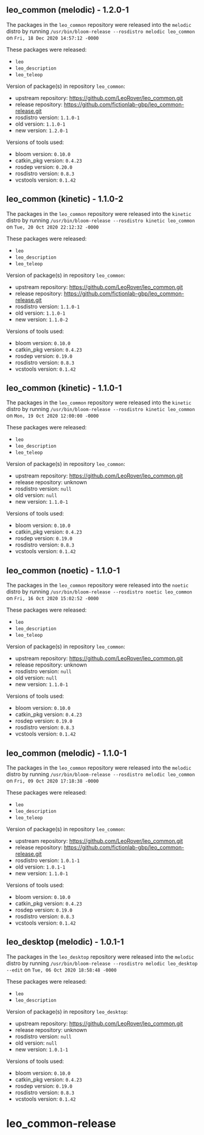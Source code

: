 ## leo_common (melodic) - 1.2.0-1

The packages in the `leo_common` repository were released into the `melodic` distro by running `/usr/bin/bloom-release --rosdistro melodic leo_common` on `Fri, 18 Dec 2020 14:57:12 -0000`

These packages were released:
- `leo`
- `leo_description`
- `leo_teleop`

Version of package(s) in repository `leo_common`:

- upstream repository: https://github.com/LeoRover/leo_common.git
- release repository: https://github.com/fictionlab-gbp/leo_common-release.git
- rosdistro version: `1.1.0-1`
- old version: `1.1.0-1`
- new version: `1.2.0-1`

Versions of tools used:

- bloom version: `0.10.0`
- catkin_pkg version: `0.4.23`
- rosdep version: `0.20.0`
- rosdistro version: `0.8.3`
- vcstools version: `0.1.42`


## leo_common (kinetic) - 1.1.0-2

The packages in the `leo_common` repository were released into the `kinetic` distro by running `/usr/bin/bloom-release --rosdistro kinetic leo_common` on `Tue, 20 Oct 2020 22:12:32 -0000`

These packages were released:
- `leo`
- `leo_description`
- `leo_teleop`

Version of package(s) in repository `leo_common`:

- upstream repository: https://github.com/LeoRover/leo_common.git
- release repository: https://github.com/fictionlab-gbp/leo_common-release.git
- rosdistro version: `1.1.0-1`
- old version: `1.1.0-1`
- new version: `1.1.0-2`

Versions of tools used:

- bloom version: `0.10.0`
- catkin_pkg version: `0.4.23`
- rosdep version: `0.19.0`
- rosdistro version: `0.8.3`
- vcstools version: `0.1.42`


## leo_common (kinetic) - 1.1.0-1

The packages in the `leo_common` repository were released into the `kinetic` distro by running `/usr/bin/bloom-release --rosdistro kinetic leo_common` on `Mon, 19 Oct 2020 12:00:00 -0000`

These packages were released:
- `leo`
- `leo_description`
- `leo_teleop`

Version of package(s) in repository `leo_common`:

- upstream repository: https://github.com/LeoRover/leo_common.git
- release repository: unknown
- rosdistro version: `null`
- old version: `null`
- new version: `1.1.0-1`

Versions of tools used:

- bloom version: `0.10.0`
- catkin_pkg version: `0.4.23`
- rosdep version: `0.19.0`
- rosdistro version: `0.8.3`
- vcstools version: `0.1.42`


## leo_common (noetic) - 1.1.0-1

The packages in the `leo_common` repository were released into the `noetic` distro by running `/usr/bin/bloom-release --rosdistro noetic leo_common` on `Fri, 16 Oct 2020 15:02:52 -0000`

These packages were released:
- `leo`
- `leo_description`
- `leo_teleop`

Version of package(s) in repository `leo_common`:

- upstream repository: https://github.com/LeoRover/leo_common.git
- release repository: unknown
- rosdistro version: `null`
- old version: `null`
- new version: `1.1.0-1`

Versions of tools used:

- bloom version: `0.10.0`
- catkin_pkg version: `0.4.23`
- rosdep version: `0.19.0`
- rosdistro version: `0.8.3`
- vcstools version: `0.1.42`


## leo_common (melodic) - 1.1.0-1

The packages in the `leo_common` repository were released into the `melodic` distro by running `/usr/bin/bloom-release --rosdistro melodic leo_common` on `Fri, 09 Oct 2020 17:18:38 -0000`

These packages were released:
- `leo`
- `leo_description`
- `leo_teleop`

Version of package(s) in repository `leo_common`:

- upstream repository: https://github.com/LeoRover/leo_common.git
- release repository: https://github.com/fictionlab-gbp/leo_common-release.git
- rosdistro version: `1.0.1-1`
- old version: `1.0.1-1`
- new version: `1.1.0-1`

Versions of tools used:

- bloom version: `0.10.0`
- catkin_pkg version: `0.4.23`
- rosdep version: `0.19.0`
- rosdistro version: `0.8.3`
- vcstools version: `0.1.42`


## leo_desktop (melodic) - 1.0.1-1

The packages in the `leo_desktop` repository were released into the `melodic` distro by running `/usr/bin/bloom-release --rosdistro melodic leo_desktop --edit` on `Tue, 06 Oct 2020 18:58:48 -0000`

These packages were released:
- `leo`
- `leo_description`

Version of package(s) in repository `leo_desktop`:

- upstream repository: https://github.com/LeoRover/leo_common.git
- release repository: unknown
- rosdistro version: `null`
- old version: `null`
- new version: `1.0.1-1`

Versions of tools used:

- bloom version: `0.10.0`
- catkin_pkg version: `0.4.23`
- rosdep version: `0.19.0`
- rosdistro version: `0.8.3`
- vcstools version: `0.1.42`


# leo_common-release